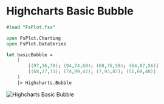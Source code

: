 Highcharts Basic Bubble
=======================

```fsharp
#load "FsPlot.fsx"

open FsPlot.Charting
open FsPlot.DataSeries

let basicBubble =
    [
        [(97,36,79); (94,74,60); (68,76,58); (64,87,56)]
        [(68,27,73); (74,99,42); (7,93,87); (51,69,40)]
    ]
    |> Highcharts.Bubble
```
![Highcharts Basic Bubble](https://raw.github.com/TahaHachana/FsPlot/master/screenshots/HighchartsBasicBubble.PNG)